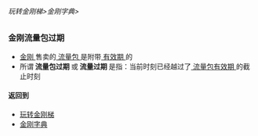 ###### 玩转金刚梯>金刚字典>

### 金刚流量包过期

- [ 金刚 ](https://github.com/a2zitpro/web/blob/master/LadderFree/kkDictionary/Atozitpro.md)售卖的[ 流量包 ](https://github.com/a2zitpro/web/blob/master/LadderFree/kkDictionary/KKDataTrafficPackage.md)是附带[ 有效期 ](https://github.com/a2zitpro/web/blob/master/LadderFree/kkDictionary/KKDataTrafficPackageExpiretion.md)的
- 所谓<strong> 流量包过期 </strong >或<strong > 流量过期 </strong >是指：当前时刻已经越过了[ 流量包有效期 ](https://github.com/a2zitpro/web/blob/master/LadderFree/kkDictionary/KKDataTrafficPackageExpiretion.md)的截止时刻

#### 返回到
- [玩转金刚梯](https://github.com/a2zitpro/web/blob/master/LadderFree/A.md)
- [金刚字典](https://github.com/a2zitpro/web/blob/master/LadderFree/kkDictionary/KKDictionary.md)

